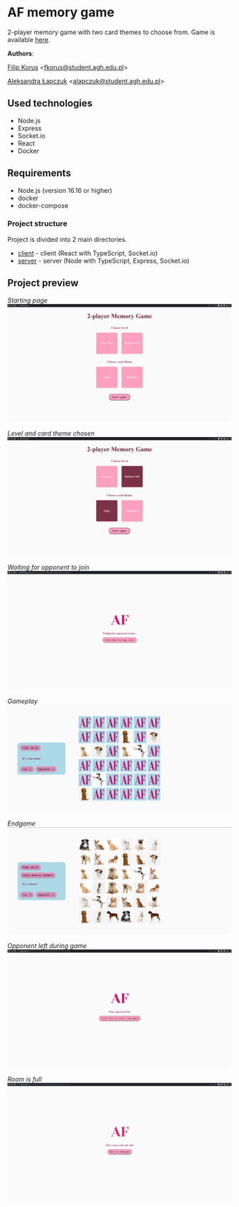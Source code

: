 # AF memory game

2-player memory game with two card themes to choose from. Game is available [here](https://afmemory.fkor.us).

**Authors**:

[Filip Korus](https://fkor.us/) <[fkorus@student.agh.edu.pl](mailto:fkorus@student.agh.edu.pl)>

[Aleksandra Łapczuk](https://github.com/alapczvk) <[alapczuk@student.agh.edu.pl](mailto:alapczuk@student.agh.edu.pl)>

## Used technologies

- Node.js
- Express
- Socket.io
- React
- Docker

## Requirements

- Node.js (version 16.16 or higher)
- docker
- docker-compose

### Project structure

Project is divided into 2 main directories.

- [client](client) - client (React with TypeScript, Socket.io)
- [server](server) - server (Node with TypeScript, Express, Socket.io)

## Project preview

*Starting page*
![starting page](preview/starting-page.png)

*Level and card theme chosen*
![level and card theme chosen](preview/choose-lvl-and-theme.png)

*Waiting for opponent to join*
![waiting for opponent to join](preview/waiting-for-opponent.png)

*Gameplay*
![gameplay](preview/gameplay.png)

*Endgame*
![endgame](preview/endgame.png)

*Opponent left during game*
![opponent left during game](preview/opponent-left.png)

*Room is full*
![room is full](preview/room-full.png)
